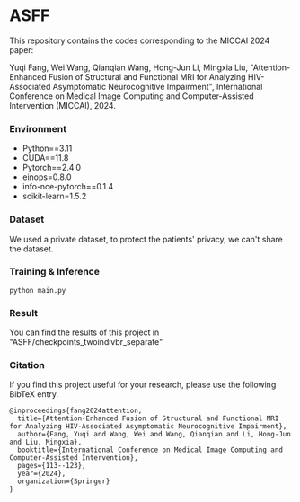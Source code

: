 # ASFF
This repository contains the codes corresponding to the MICCAI 2024 paper:

Yuqi Fang, Wei Wang, Qianqian Wang, Hong-Jun Li, Mingxia Liu, "Attention-Enhanced Fusion of Structural and Functional MRI for Analyzing HIV-Associated Asymptomatic Neurocognitive Impairment", International Conference on Medical Image Computing and Computer-Assisted Intervention (MICCAI), 2024.

### Environment
- Python==3.11
- CUDA==11.8
- Pytorch==2.4.0
- einops=0.8.0
- info-nce-pytorch==0.1.4
- scikit-learn=1.5.2

### Dataset
We used a private dataset, to protect the patients' privacy, we can't share the dataset.

### Training & Inference
```
python main.py
```
### Result
You can find the results of this project in "ASFF/checkpoints_twoindivbr_separate"

### Citation
If you find this project useful for your research, please use the following BibTeX entry.
```
@inproceedings{fang2024attention,
  title={Attention-Enhanced Fusion of Structural and Functional MRI for Analyzing HIV-Associated Asymptomatic Neurocognitive Impairment},
  author={Fang, Yuqi and Wang, Wei and Wang, Qianqian and Li, Hong-Jun and Liu, Mingxia},
  booktitle={International Conference on Medical Image Computing and Computer-Assisted Intervention},
  pages={113--123},
  year={2024},
  organization={Springer}
}
```

